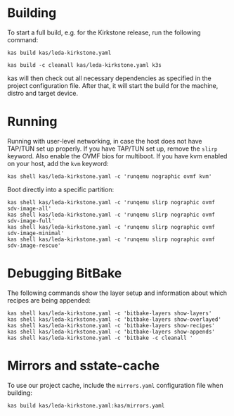 # Building

To start a full build, e.g. for the Kirkstone release, run the following command:

    kas build kas/leda-kirkstone.yaml

    kas build -c cleanall kas/leda-kirkstone.yaml k3s

kas will then check out all necessary dependencies as specified in the project configuration file. After that, it will start the build for the machine, distro and target device.

# Running

Running with user-level networking, in case the host does not have TAP/TUN set up properly. If you have TAP/TUN set up, remove the `slirp` keyword. Also enable the OVMF bios for multiboot. If you have kvm enabled on your host, add the `kvm` keyword:

    kas shell kas/leda-kirkstone.yaml -c 'runqemu nographic ovmf kvm'

Boot directly into a specific partition:

    kas shell kas/leda-kirkstone.yaml -c 'runqemu slirp nographic ovmf sdv-image-all'
    kas shell kas/leda-kirkstone.yaml -c 'runqemu slirp nographic ovmf sdv-image-full'
    kas shell kas/leda-kirkstone.yaml -c 'runqemu slirp nographic ovmf sdv-image-minimal'
    kas shell kas/leda-kirkstone.yaml -c 'runqemu slirp nographic ovmf sdv-image-rescue'

# Debugging BitBake

The following commands show the layer setup and information about which recipes are being appended:

    kas shell kas/leda-kirkstone.yaml -c 'bitbake-layers show-layers'
    kas shell kas/leda-kirkstone.yaml -c 'bitbake-layers show-overlayed'
    kas shell kas/leda-kirkstone.yaml -c 'bitbake-layers show-recipes'
    kas shell kas/leda-kirkstone.yaml -c 'bitbake-layers show-appends'
    kas shell kas/leda-kirkstone.yaml -c 'bitbake -c cleanall '

# Mirrors and sstate-cache

To use our project cache, include the `mirrors.yaml` configuration file when building:

    kas build kas/leda-kirkstone.yaml:kas/mirrors.yaml